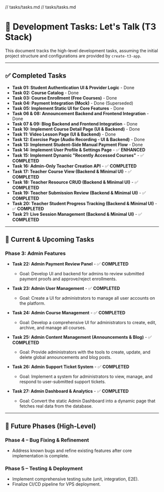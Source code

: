 // tasks/tasks.md
// tasks/tasks.md

# 📝 Development Tasks: Let's Talk (T3 Stack)

This document tracks the high-level development tasks, assuming the initial project structure and configurations are provided by `create-t3-app`.

---

## ✅ Completed Tasks

- **Task 01: Student Authentication UI & Provider Logic** - Done
- **Task 02: Course Catalog** - Done
- **Task 03: Course Enrollment (Free Courses)** - Done
- **Task 04: Payment Integration (Mock)** - Done (Superseded)
- **Task 05: Implement Static UI for Core Features** - Done
- **Task 06 & 08: Announcement Backend and Frontend Integration** - Done
- **Task 07 & 09: Blog Backend and Frontend Integration** - Done
- **Task 10: Implement Course Detail Page (UI & Backend)** - Done
- **Task 11: Video Lesson Page (UI & Backend)** - Done
- **Task 12: Exercise Page (Audio Recording - UI & Backend)** - Done
- **Task 13: Implement Student-Side Manual Payment Flow** - Done
- **Task 14: Implement User Profile & Settings Page** - ✅ **ENHANCED**
- **Task 15: Implement Dynamic "Recently Accessed Courses"** - ✅ **COMPLETED**
- **Task 16: Admin-Only Teacher Creation API** - ✅ **COMPLETED**
- **Task 17: Teacher Course View (Backend & Minimal UI)** - ✅ **COMPLETED**
- **Task 18: Teacher Resource CRUD (Backend & Minimal UI)** - ✅ **COMPLETED**
- **Task 19: Teacher Submission Review (Backend & Minimal UI)** - ✅ **COMPLETED**
- **Task 20: Teacher Student Progress Tracking (Backend & Minimal UI)** - ✅ **COMPLETED**
- **Task 21: Live Session Management (Backend & Minimal UI)** - ✅ **COMPLETED**

---

## 🚧 Current & Upcoming Tasks

### Phase 3: Admin Features

- **Task 22: Admin Payment Review Panel** - ✅ **COMPLETED**

  - Goal: Develop UI and backend for admins to review submitted payment proofs and approve/reject enrollments.

- **Task 23: Admin User Management** - ✅ **COMPLETED**

  - Goal: Create a UI for administrators to manage all user accounts on the platform.

- **Task 24: Admin Course Management** - ✅ **COMPLETED**

  - Goal: Develop a comprehensive UI for administrators to create, edit, archive, and manage all courses.

- **Task 25: Admin Content Management (Announcements & Blog)** - ✅ **COMPLETED**

  - Goal: Provide administrators with the tools to create, update, and delete global announcements and blog posts.

- **Task 26: Admin Support Ticket System** - ✅ **COMPLETED**

  - Goal: Implement a system for administrators to view, manage, and respond to user-submitted support tickets.

- **Task 27: Admin Dashboard & Analytics** - ✅ **COMPLETED**
  - Goal: Convert the static Admin Dashboard into a dynamic page that fetches real data from the database.

---

## 📅 Future Phases (High-Level)

### Phase 4 – Bug Fixing & Refinement

- Address known bugs and refine existing features after core implementation is complete.

### Phase 5 – Testing & Deployment

- Implement comprehensive testing suite (unit, integration, E2E).
- Finalize CI/CD pipeline for VPS deployment.
